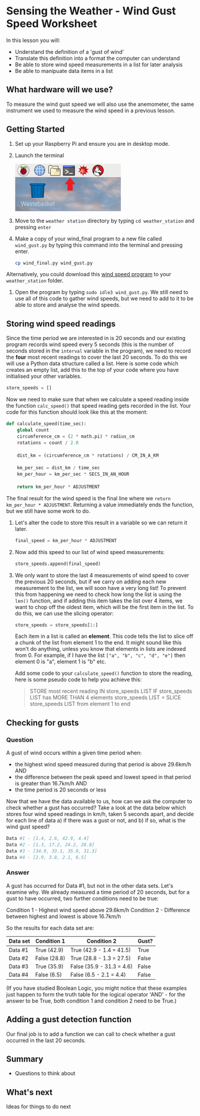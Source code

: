 # Sensing the Weather - Wind Gust Speed Worksheet

In this lesson you will:

- Understand the definition of a 'gust of wind'
- Translate this definition into a format the computer can understand
- Be able to store wind speed measurements in a list for later analysis
- Be able to manipuate data items in a list

## What hardware will we use?

To measure the wind gust speed we will also use the anemometer, the same instrument we used to measure the wind speed in a previous lesson.


## Getting Started

1. Set up your Raspberry Pi and ensure you are in desktop mode.

1. Launch the terminal

    ![Terminal](images/terminal.png)

1. Move to the `weather station` directory by typing `cd weather_station` and pressing `enter`

1. Make a copy of your wind_final program to a new file called `wind_gust.py` by typing this command into the terminal and pressing enter.

	```bash
	cp wind_final.py wind_gust.py
	```
Alternatively, you could download this [wind speed program](../wind_speed/code/wind_final.py) to your `weather_station` folder.

1. Open the program by typing `sudo idle3 wind_gust.py`. We still need to use all of this code to gather wind speeds, but we need to add to it to be able to store and analyse the wind speeds.
    
## Storing wind speed readings

Since the time period we are interested in is 20 seconds and our existing program records wind speed every 5 seconds (this is the number of seconds stored in the `interval` variable in the program), we need to record the **four** most recent readings to cover the last 20 seconds. To do this we will use a Python data structure called a list. Here is some code which creates an empty list, add this to the top of your code where you have initialised your other variables.

```python
store_speeds = []
```
Now we need to make sure that when we calculate a speed reading inside the function `calc_speed()` that speed reading gets recorded in the list. Your code for this function should look like this at the moment:

```python
def calculate_speed(time_sec):
    global count
    circumference_cm = (2 * math.pi) * radius_cm
    rotations = count / 2.0

    dist_km = (circumference_cm * rotations) / CM_IN_A_KM

    km_per_sec = dist_km / time_sec
    km_per_hour = km_per_sec * SECS_IN_AN_HOUR

    return km_per_hour * ADJUSTMENT
```
The final result for the wind speed is the final line where we `return km_per_hour * ADJUSTMENT`. Returning a value immediately ends the function, but we still have some work to do.

1. Let's alter the code to store this result in a variable so we can return it later.

	```python
	final_speed = km_per_hour * ADJUSTMENT
	```
1. Now add this speed to our list of wind speed measurements:

	```python
	store_speeds.append(final_speed)
	```

1. We only want to store the last 4 measurements of wind speed to cover the previous 20 seconds, but if we carry on adding each new measurement to the list, we will soon have a very long list! To prevent this from happening we need to check how long the list is using the `len()` function, and if adding this item takes the list over 4 items, we want to chop off the oldest item, which will be the first item in the list. To do this, we can use the slicing operator:

	```python
	store_speeds = store_speeds[1:]
	```
	Each item in a list is called an **element**. This code tells the list to slice off a chunk of the list from element 1 to the end. It might sound like this won't do anything, unless you know that elements in lists are indexed from 0. For example, if I have the list `["a", "b", "c", "d", "e"]` then element 0 is "a", element 1 is "b" etc. 

	Add some code to your `calculate_speed()` function to store the reading, here is some pseudo code to help you achieve this:

    > STORE most recent reading IN store_speeds LIST
    > IF store_speeds LIST has MORE THAN 4 elements
    >	store_speeds LIST = SLICE store_speeds LIST from element 1 to end
    

## Checking for gusts

### Question
A gust of wind occurs within a given time period when:
- the highest wind speed measured during that period is above 29.6km/h AND
- the difference between the peak speed and lowest speed in that period is greater than 16.7km/h AND
- the time period is 20 seconds or less

Now that we have the data available to us, how can we ask the computer to check whether a gust has occurred? Take a look at the data below which stores four wind speed readings in km/h, taken 5 seconds apart, and decide for each line of data a) if there was a gust or not, and b) if so, what is the wind gust speed?

```python
Data #1 - [1.4, 2.6, 42.9, 4.4]
Data #2 - [1.3, 17.2, 24.2, 28.8]
Data #3 - [34.9, 33.1, 35.9, 31.3]
Data #4 - [2.9, 3.8, 2.1, 6.5]
```

### Answer
A gust has occurred for Data #1, but not in the other data sets. Let's examine why. We already measured a time period of 20 seconds, but for a gust to have occurred, two further conditions need to be true:

Condition 1 - Highest wind speed above 29.6km/h
Condition 2 - Difference between highest and lowest is above 16.7km/h

So the results for each data set are:

| Data set      | Condition 1   | Condition 2   			| Gust?   |
| ------------- | ------------- | ------------------------- | ------- |
| Data #1      	| True (42.9)	| True (42.9 - 1.4 = 41.5)	| True 	  |
| Data #2      	| False (28.8) 	| True (28.8 - 1.3 = 27.5)	| False   |
| Data #3 		| True (35.9)  	| False (35.9 - 31.3 = 4.6)	| False   |
| Data #4 		| False (6.5)  	| False (6.5 - 2.1 = 4.4)	| False   |

(If you have studied Boolean Logic, you might notice that these examples just happen to form the truth table for the logical operator 'AND' - for the answer to be True, both condition 1 and condition 2 need to be True.)

## Adding a gust detection function

Our final job is to add a function we can call to check whether a gust occurred in the last 20 seconds.

## Summary

- Questions to think about

## What's next

Ideas for things to do next